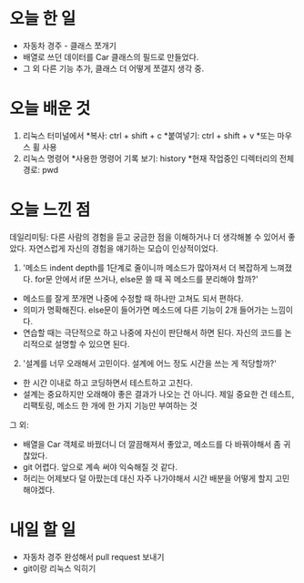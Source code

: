 # 오늘 한 일
- 자동차 경주 - 클래스 쪼개기 
- 배열로 쓰던 데이터를 Car 클래스의 필드로 만들었다.
- 그 외 다른 기능 추가, 클래스 더 어떻게 쪼갤지 생각 중.
 
# 오늘 배운 것
1. 리눅스 터미널에서
 *복사: ctrl + shift + c
 *붙여넣기: ctrl + shift + v
 *또는 마우스 휠 사용
2. 리눅스  명령어
 *사용한 명령어 기록 보기: history
 *현재 작업중인 디렉터리의 전체 경로: pwd

# 오늘 느낀 점
데일리미팅: 
다른 사람의 경험을 듣고 궁금한 점을 이해하거나 더 생각해볼 수 있어서 좋았다. 
자연스럽게 자신의 경험을 얘기하는 모습이 인상적이었다.
  
1. '메소드 indent depth를 1단계로 줄이니까 메소드가 많아져서 더 복잡하게 느껴졌다. 
for문 안에서 if문 쓰거나, else문 쓸 때 꼭 메소드를 분리해야 할까?'
- 메소드를 잘게 쪼개면 나중에 수정할 때 하나만 고쳐도 되서 편하다. 
- 의미가 명확해진다. else문이 들어가면 메소드에 다른 기능이 2개 들어가는 느낌이다.
- 연습할 때는 극단적으로 하고 나중에 자신이 판단해서 하면 된다. 자신의 코드를 논리적으로 설명할 수 있으면 된다.  

2. '설계를 너무 오래해서 고민이다. 설계에 어느 정도 시간을 쓰는 게 적당할까?'
- 한 시간 이내로 하고 코딩하면서 테스트하고 고친다. 
- 설계는 중요하지만 오래해야 좋은 결과가 나오는 건 아니다. 제일 중요한 건  테스트, 리팩토링, 메소드 한 개에 한 가지 기능만 부여하는 것

그 외:
- 배열을 Car 객체로 바꿨더니 더 깔끔해져서 좋았고, 메소드를 다 바꿔야해서 좀 귀찮았다.   
- git 어렵다. 앞으로 계속 써야 익숙해질 것 같다. 
- 허리는 어제보다 덜 아팠는데 대신 자주 나가야해서 시간 배분을 어떻게 할지 고민해야겠다. 

# 내일 할 일
- 자동차 경주 완성해서 pull request 보내기
- git이랑 리눅스 익히기

